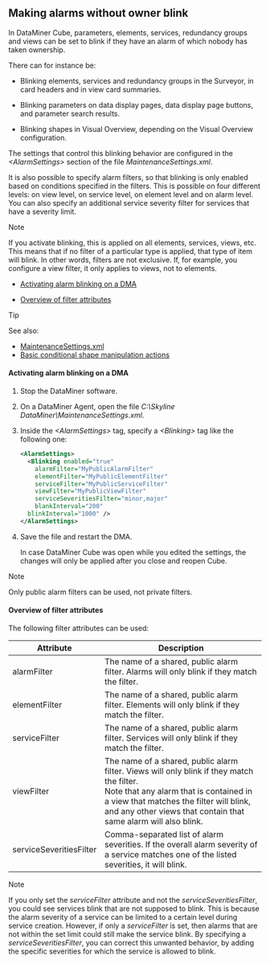 ## Making alarms without owner blink

In DataMiner Cube, parameters, elements, services, redundancy groups and views can be set to blink if they have an alarm of which nobody has taken ownership.

There can for instance be:

- Blinking elements, services and redundancy groups in the Surveyor, in card headers and in view card summaries.

- Blinking parameters on data display pages, data display page buttons, and parameter search results.

- Blinking shapes in Visual Overview, depending on the Visual Overview configuration.

The settings that control this blinking behavior are configured in the *\<AlarmSettings>* section of the file *MaintenanceSettings.xml*.

It is also possible to specify alarm filters, so that blinking is only enabled based on conditions specified in the filters. This is possible on four different levels: on view level, on service level, on element level and on alarm level. You can also specify an additional service severity filter for services that have a severity limit.

> [!NOTE]
> If you activate blinking, this is applied on all elements, services, views, etc. This means that if no filter of a particular type is applied, that type of item will blink. In other words, filters are not exclusive. If, for example, you configure a view filter, it only applies to views, not to elements.

- [Activating alarm blinking on a DMA](#activating-alarm-blinking-on-a-dma)

- [Overview of filter attributes](#overview-of-filter-attributes)

> [!TIP]
> See also:
> - [MaintenanceSettings.xml](../../part_7/SkylineDataminerFolder/MaintenanceSettings_xml.md#maintenancesettingsxml)
> - [Basic conditional shape manipulation actions](../visio/Basic_conditional_shape_manipulation_actions.md)

#### Activating alarm blinking on a DMA

1. Stop the DataMiner software.

2. On a DataMiner Agent, open the file *C:\\Skyline DataMiner\\MaintenanceSettings.xml*.

3. Inside the *\<AlarmSettings>* tag, specify a *\<Blinking>* tag like the following one:

    ```xml
    <AlarmSettings>
      <Blinking enabled="true"
        alarmFilter="MyPublicAlarmFilter"
        elementFilter="MyPublicElementFilter"
        serviceFilter="MyPublicServiceFilter"
        viewFilter="MyPublicViewFilter"
        serviceSeveritiesFilter="minor,major"
        blankInterval="200"
      blinkInterval="1000" />
    </AlarmSettings>
    ```

4. Save the file and restart the DMA.

    In case DataMiner Cube was open while you edited the settings, the changes will only be applied after you close and reopen Cube.

> [!NOTE]
> Only public alarm filters can be used, not private filters.

#### Overview of filter attributes

The following filter attributes can be used:

| Attribute               | Description                                                                                                                                                                                                                                           |
|-------------------------|-------------------------------------------------------------------------------------------------------------------------------------------------------------------------------------------------------------------------------------------------------|
| alarmFilter             | The name of a shared, public alarm filter. Alarms will only blink if they match the filter.                                                                                                                                                           |
| elementFilter           | The name of a shared, public alarm filter. Elements will only blink if they match the filter.                                                                                                                                                         |
| serviceFilter           | The name of a shared, public alarm filter. Services will only blink if they match the filter.                                                                                                                                                         |
| viewFilter              | The name of a shared, public alarm filter. Views will only blink if they match the filter. <br> Note that any alarm that is contained in a view that matches the filter will blink, and any other views that contain that same alarm will also blink. |
| serviceSeveritiesFilter | Comma-separated list of alarm severities. If the overall alarm severity of a service matches one of the listed severities, it will blink.                                                                                                             |

> [!NOTE]
> If you only set the *serviceFilter* attribute and not the *serviceSeveritiesFilter*, you could see services blink that are not supposed to blink. This is because the alarm severity of a service can be limited to a certain level during service creation. However, if only a *serviceFilter* is set, then alarms that are not within the set limit could still make the service blink. By specifying a *serviceSeveritiesFilter*, you can correct this unwanted behavior, by adding the specific severities for which the service is allowed to blink.
>
